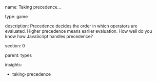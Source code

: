 name: Taking precedence...

type: game

description: Precedence decides the order in which operators are evaluated. Higher precedence means earlier evaluation. How well do you know how JavaScript handles precedence?

section: 0

parent: types

insights:
  - taking-precedence
